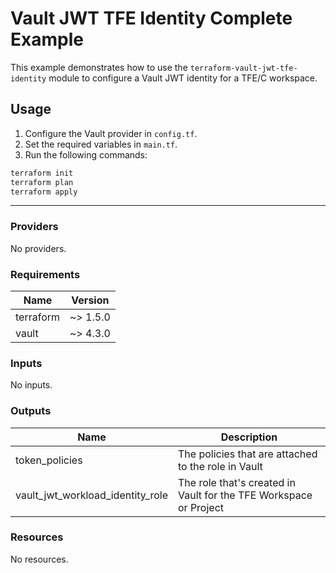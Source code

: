 # Vault JWT TFE Identity Complete Example

This example demonstrates how to use the `terraform-vault-jwt-tfe-identity` module to configure a Vault JWT identity for a TFE/C workspace.

## Usage

1.  Configure the Vault provider in `config.tf`.
2.  Set the required variables in `main.tf`.
3.  Run the following commands:

```bash
terraform init
terraform plan
terraform apply
```

---

<!-- BEGIN_TF_DOCS -->

### Providers

No providers.
### Requirements

| Name | Version |
|------|---------|
| terraform | ~> 1.5.0 |
| vault | ~> 4.3.0 |
### Inputs

No inputs.
### Outputs

| Name | Description |
|------|-------------|
| token_policies | The policies that are attached to the role in Vault |
| vault_jwt_workload_identity_role | The role that's created in Vault for the TFE Workspace or Project |
### Resources

No resources.
<!-- END_TF_DOCS -->